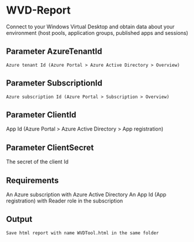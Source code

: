 # WVD-Report
Connect to your Windows Virtual Desktop and obtain data about your environment (host pools, application groups, published apps and sessions)

## Parameter AzureTenantId
    Azure tenant Id (Azure Portal > Azure Active Directory > Overview)

## Parameter SubscriptionId
    Azure subscription Id (Azure Portal > Subscription > Overview)

## Parameter ClientId
  App Id (Azure Portal > Azure Active Directory > App registration)

## Parameter ClientSecret
  The secret of the client Id


## Requirements
  An Azure subscription with Azure Active Directory
  An App Id (App registration) with Reader role in the subscription

## Output
    Save html report with name WVDTool.html in the same folder

